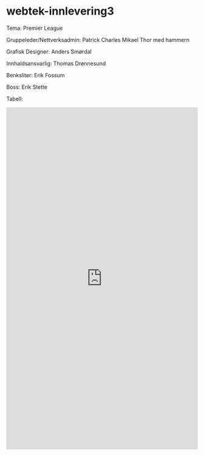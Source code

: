 # webtek-innlevering3
Tema: Premier League

Gruppeleder/Nettverksadmin: Patrick Charles Mikael Thor med hammern

Grafisk Designer:  Anders Smørdal

Innhaldsansvarlig: Thomas Drønnesund

Benksliter: Erik Fossum

Boss: Erik Stette

Tabell:
<iframe src="http://www.btfstats.com/widgets/leagues-table.php?name=England%3APremier+League&type=0" 
width="100%" height="900px" scrolling="no" frameBorder="0"></iframe>
